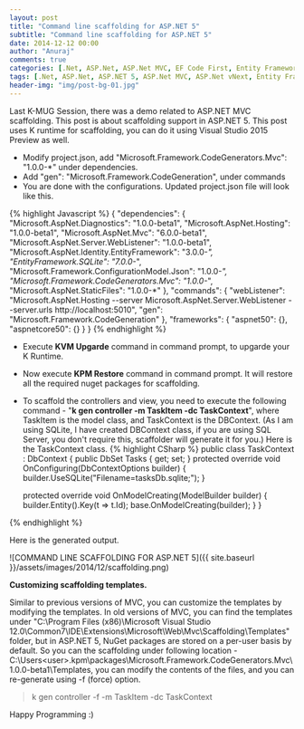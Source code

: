 ```yaml
---
layout: post
title: "Command line scaffolding for ASP.NET 5"
subtitle: "Command line scaffolding for ASP.NET 5"
date: 2014-12-12 00:00
author: "Anuraj"
comments: true
categories: [.Net, ASP.Net, ASP.Net MVC, EF Code First, Entity Framework, Visual Studio]
tags: [.Net, ASP.Net, ASP.NET 5, ASP.Net MVC, ASP.Net vNext, Entity Framewrok, SQLite, Visual Studio]
header-img: "img/post-bg-01.jpg"
---
```

Last K-MUG Session, there was a demo related to ASP.NET MVC scaffolding. This post is about scaffolding support in ASP.NET 5. This post uses K runtime for scaffolding, you can do it using Visual Studio 2015 Preview as well.



*   Modify project.json, add "Microsoft.Framework.CodeGenerators.Mvc": "1.0.0-*" under dependencies.
*   Add "gen": "Microsoft.Framework.CodeGeneration", under commands
*   You are done with the configurations. Updated project.json file will look like this.

{% highlight Javascript %}
{
  "dependencies": {
    "Microsoft.AspNet.Diagnostics": "1.0.0-beta1",
    "Microsoft.AspNet.Hosting": "1.0.0-beta1",
    "Microsoft.AspNet.Mvc": "6.0.0-beta1",
    "Microsoft.AspNet.Server.WebListener": "1.0.0-beta1",
    "Microsoft.AspNet.Identity.EntityFramework": "3.0.0-*",
    "EntityFramework.SQLite": "7.0.0-*",
    "Microsoft.Framework.ConfigurationModel.Json": "1.0.0-*",
    "Microsoft.Framework.CodeGenerators.Mvc": "1.0.0-*",
    "Microsoft.AspNet.StaticFiles": "1.0.0-*"
  },
  "commands": {
    "webListener": "Microsoft.AspNet.Hosting --server Microsoft.AspNet.Server.WebListener --server.urls http://localhost:5010",
    "gen": "Microsoft.Framework.CodeGeneration"
  },
  "frameworks": {
    "aspnet50": {},
    "aspnetcore50": {}
  }
}
{% endhighlight %}

*   Execute **KVM Upgarde** command in command prompt, to upgarde your K Runtime.
*   Now execute **KPM Restore** command in command prompt. It will restore all the required nuget packages for scaffolding.
*   To scaffold the controllers and view, you need to execute the following command - "**k gen controller -m TaskItem -dc TaskContext**", where TaskItem is the model class, and TaskContext is the DBContext. (As I am using SQLite, I have created DBContext class, if you are using SQL Server, you don't require this, scaffolder will generate it for you.) Here is the TaskContext class.
{% highlight CSharp %}
public class TaskContext : DbContext
{
	public DbSet<TaskItem> Tasks { get; set; }
	protected override void OnConfiguring(DbContextOptions builder)
	{
		builder.UseSQLite("Filename=tasksDb.sqlite;");
	}

	protected override void OnModelCreating(ModelBuilder builder)
	{
		builder.Entity<TaskItem>().Key(t => t.Id);
		base.OnModelCreating(builder);
	}
}

{% endhighlight %}


Here is the generated output.

![COMMAND LINE SCAFFOLDING FOR ASP.NET 5]({{ site.baseurl }}/assets/images/2014/12/scaffolding.png)

**Customizing scaffolding templates.**

Similar to previous versions of MVC, you can customize the templates by modifying the templates. In old versions of MVC, you can find the templates under "C:\Program Files (x86)\Microsoft Visual Studio 12.0\Common7\IDE\Extensions\Microsoft\Web\Mvc\Scaffolding\Templates" folder, but in ASP.NET 5, NuGet packages are stored on a per-user basis by default. So you can the scaffolding under following location - C:\Users\<user>\.kpm\packages\Microsoft.Framework.CodeGenerators.Mvc\1.0.0-beta1\Templates\, you can modify the contents of the files, and you can re-generate using -f (force) option.



>k gen controller -f -m TaskItem -dc TaskContext



Happy Programming :)</user>
